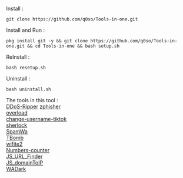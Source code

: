 Install :
```
git clone https://github.com/q0so/Tools-in-one.git
```
Install and Run :
```
pkg install git -y && git clone https://github.com/q0so/Tools-in-one.git && cd Tools-in-one && bash setup.sh
```
ReInstall :
```
bash resetup.sh
```
Uninstall :
```
bash uninstall.sh
```

The tools in this tool :  
[DDoS-Ripper](https://github.com/palahsu/DDoS-Ripper.git)
[zphisher](https://github.com/htr-tech/zphisher)  
[overload](https://github.com/7zx/overload)  
[change-username-tiktok](https://github.com/0xf15/change-username-tiktok)  
[sherlock](https://github.com/sherlock-project/sherlock)  
[SpamWa](https://github.com/krypton-byte/SpamWa)  
[TBomb](https://github.com/TheSpeedX/TBomb)  
[wifite2](https://github.com/kimocoder/wifite2)  
[Numbers-counter](https://github.com/q0so/Numbers-counter)  
[JS_URL_Finder](https://github.com/securi3ytalent/JS_URL_Finder)  
[JS_domainToIP](https://github.com/securi3ytalent/JS_domainToIP)  
[WADark](https://github.com/cyb3rhex/WADark.git)
